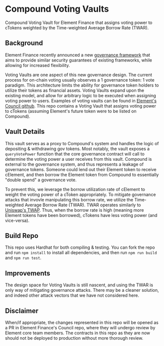 # Compound Voting Vaults
Compound Voting Vault for Element Finance that assigns voting power to cTokens weighted by the Time-weighted Average Borrow Rate (TWAR). 

## Background

Element Finance recently announced a new [governance framework](https://medium.com/element-finance/an-introduction-to-elements-governance-model-efea13d1c7ee) that aims to provide similar security guarantees of existing frameworks, while allowing for increased flexibility. 

Voting Vaults are one aspect of this new governance design. The current process for on-chain voting usually observes a 1 governance token: 1 vote paradigm. This architecture limits the ability for governance token holders to utilize their tokens as financial assets. Voting Vaults expand upon the existing model, and allow for arbitrary logic to be executed when assigning voting power to users. Examples of voting vaults can be found in [Element's Council github](https://github.com/element-fi/council). This repo contains a Voting Vault that assigns voting power to cTokens (assuming Element's future token were to be listed on Compound). 

## Vault Details
This vault serves as a proxy to Compound's system and handles the logic of depositing & withdrawing gov tokens. Most notably, the vault exposes a `queryVotePower` function that the core governance contract will call to determine the voting power a user receives from this vault. Compound is external to the governance system, and thus represents a leakage of governance tokens. Someone could lend out their Element token to receive cElement, and then borrow the Element token from Compound to essentially "double spend" a governance vote. 

To prevent this, we leverage the borrow utilization rate of cElement to weight the voting power of a cToken appropriately. To mitigate governance attacks that invovle manipulating this borrow rate, we utilize the Time-weighted Average Borrow Rate (TWAR). TWAR operates similarly to [Uniswap's TWAP](https://docs.uniswap.org/protocol/V2/concepts/core-concepts/oracles). Thus, when the borrow rate is high (meaning more Element tokens have been borrowed), cTokens have less voting power (and vice-versa). 

## Build Repo
This repo uses Hardhat for both compiling & testing. You can fork the repo and run `npm install` to install all dependencies, and then run `npm run build` and `npm run test`. 

## Improvements
The design space for Voting Vaults is still nascent, and using the TWAR is only way of mitigating governance attacks. There may be a cleaner solution, and indeed other attack vectors that we have not considered here. 

## Disclaimer
When/if appropriate, the changes represented in this repo will be opened as a PR in Element Finance's Council repo, where they will undergo review by Element core team members. The contracts in this repo as they are now should not be deployed to production without more thorough review. 
